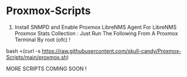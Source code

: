 # Proxmox-Scripts

1) Install SNMPD and Enable Proxmox LibreNMS Agent For LibreNMS Proxmox Stats Collection :
Just Run The Following From A Proxmox Terminal By root (ofc) ! 
 
 bash <(curl -s https://raw.githubusercontent.com/skull-candy/Proxmox-Scripts/main/proxmox.sh)

MORE SCRIPTS COMING SOON ! 
